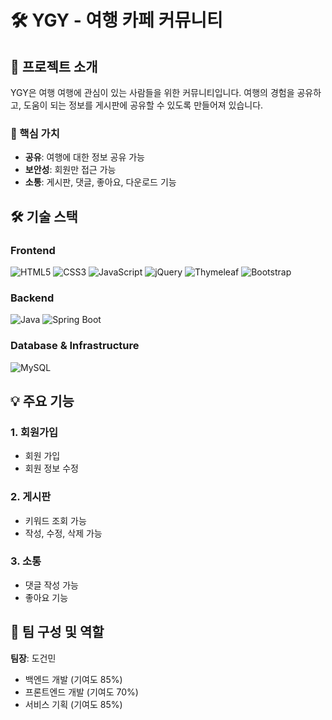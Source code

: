 # 🛠 YGY - 여행 카페 커뮤니티

## 📌 프로젝트 소개
YGY은 여행 여행에 관심이 있는 사람들을 위한 커뮤니티입니다. 여행의 경험을 공유하고, 도움이 되는 정보를 게시판에 공유할 수 있도록 만들어져 있습니다.

### 🎯 핵심 가치
- **공유**: 여행에 대한 정보 공유 가능
- **보안성**: 회원만 접근 가능
- **소통**: 게시판, 댓글, 좋아요, 다운로드 기능


## 🛠 기술 스택

### Frontend
![HTML5](https://img.shields.io/badge/HTML5-E34F26?style=flat-square&logo=html5&logoColor=white)
![CSS3](https://img.shields.io/badge/CSS3-1572B6?style=flat-square&logo=css3&logoColor=white)
![JavaScript](https://img.shields.io/badge/JavaScript-F7DF1E?style=flat-square&logo=javascript&logoColor=black)
![jQuery](https://img.shields.io/badge/jQuery-0769AD?style=flat-square&logo=jquery&logoColor=white)
![Thymeleaf](https://img.shields.io/badge/Thymeleaf-005F0F?style=flat-square&logo=thymeleaf&logoColor=white)
![Bootstrap](https://img.shields.io/badge/Bootstrap-7952B3?style=flat-square&logo=bootstrap&logoColor=white)

### Backend
![Java](https://img.shields.io/badge/Java-007396?style=flat-square&logo=java&logoColor=white)
![Spring Boot](https://img.shields.io/badge/Spring_Boot-6DB33F?style=flat-square&logo=spring-boot&logoColor=white)

### Database & Infrastructure
![MySQL](https://img.shields.io/badge/MySQL-4479A1?style=flat-square&logo=mysql&logoColor=white)


## 💡 주요 기능

### 1. 회원가입
- 회원 가입
- 회원 정보 수정

### 2. 게시판
- 키워드 조회 가능
- 작성, 수정, 삭제 가능

### 3. 소통
- 댓글 작성 가능
- 좋아요 기능


## 👥 팀 구성 및 역할

**팀장**: 도건민
- 백엔드 개발 (기여도 85%)
- 프론트엔드 개발 (기여도 70%)
- 서비스 기획 (기여도 85%)

